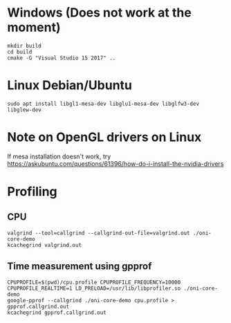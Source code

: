 # Windows (Does not work at the moment)
```
mkdir build
cd build 
cmake -G "Visual Studio 15 2017" ..
```

# Linux Debian/Ubuntu
```
sudo apt install libgl1-mesa-dev libglu1-mesa-dev libglfw3-dev libglew-dev
```
# Note on OpenGL drivers on Linux
If mesa installation doesn't work, try https://askubuntu.com/questions/61396/how-do-i-install-the-nvidia-drivers

# Profiling
## CPU
```
valgrind --tool=callgrind --callgrind-out-file=valgrind.out ./oni-core-demo
kcachegrind valgrind.out
```
## Time measurement using gpprof
```
CPUPROFILE=$(pwd)/cpu.profile CPUPROFILE_FREQUENCY=10000 CPUPROFILE_REALTIME=1 LD_PRELOAD=/usr/lib/libprofiler.so ./oni-core-demo
google-pprof --callgrind ./oni-core-demo cpu.profile > gpprof.callgrind.out
kcachegrind gpprof.callgrind.out

```
